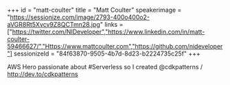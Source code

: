 +++
id = "matt-coulter"
title = "Matt Coulter"
speakerimage = "https://sessionize.com/image/2793-400o400o2-aVGR8Rt5Xvcv9Z8QCTmn28.jpg"
links = ["https://twitter.com/NIDeveloper","https://www.linkedin.com/in/matt-coulter-59466627/","Https://www.mattcoulter.com","https://github.com/nideveloper"]
sessionizeId = "84f63870-9505-4b7d-8d23-b2224735c25f"
+++

AWS Hero passionate about #Serverless so I created @cdkpatterns / http://dev.to/cdkpatterns